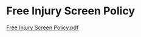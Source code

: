 # Free Injury Screen Policy

[Free Injury Screen Policy.pdf](Free%20Injury%20Screen%20Policy%208f34ad1e53564c659054d3b3893887e1/Free_Injury_Screen_Policy.pdf)